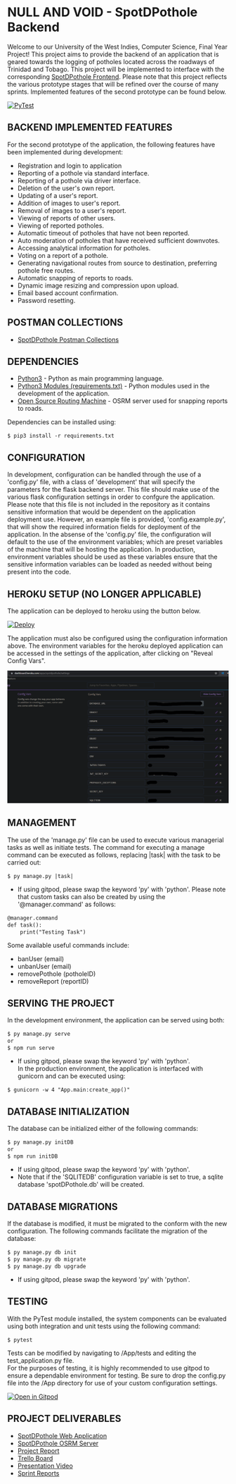 # NULL AND VOID - SpotDPothole Backend
Welcome to our University of the West Indies, Computer Science, Final Year Project! This project aims to provide the backend of an application that is geared towards the logging of potholes located across the roadways of Trinidad and Tobago. This project will be implemented to interface with the corresponding [SpotDPothole Frontend](https://github.com/Boldoosang/NAV-spotDPothole-frontend). Please note that this project reflects the various prototype stages that will be refined over the course of many sprints. Implemented features of the second prototype can be found below.

[![PyTest](https://github.com/Boldoosang/NAV-spotDPothole-backend/actions/workflows/pytest.yml/badge.svg)](https://github.com/Boldoosang/NAV-spotDPothole-backend/actions/workflows/pytest.yml)

## BACKEND IMPLEMENTED FEATURES
For the second prototype of the application, the following features have been implemented during development:
* Registration and login to application
* Reporting of a pothole via standard interface.
* Reporting of a pothole via driver interface.
* Deletion of the user's own report.
* Updating of a user's report.
* Addition of images to user's report.
* Removal of images to a user's report.
* Viewing of reports of other users.
* Viewing of reported potholes.
* Automatic timeout of potholes that have not been reported.
* Auto moderation of potholes that have received sufficient downvotes.
* Accessing analytical information for potholes.
* Voting on a report of a pothole.
* Generating navigational routes from source to destination, preferring pothole free routes.
* Automatic snapping of reports to roads.
* Dynamic image resizing and compression upon upload.
* Email based account confirmation.
* Password resetting.

## POSTMAN COLLECTIONS
* [SpotDPothole Postman Collections](https://linktr.ee/spotDPothole)

## DEPENDENCIES
* [Python3](https://www.python.org/downloads/) - Python as main programming language.
* [Python3 Modules (requirements.txt)](https://github.com/Boldoosang/NAV-spotDPothole-backend/blob/main/requirements.txt) - Python modules used in the development of the application.
* [Open Source Routing Machine](https://hub.docker.com/r/boldoosang/spotdpothole-osrm) - OSRM server used for snapping reports to roads.

Dependencies can be installed using:
```
$ pip3 install -r requirements.txt
```

## CONFIGURATION
In development, configuration can be handled through the use of a 'config.py' file, with a class of 'development' that will specify the parameters for the flask backend server. This file should make use of the various flask configuration settings in order to confgure the application. Please note that this file is not included in the repository as it contains sensitive information that would be dependent on the application deployment use. However, an example file is provided, 'config.example.py', that will show the required information fields for deployment of the application. In the absense of the 'config.py' file, the configuration will default to the use of the environment variables; which are preset variables of the machine that will be hosting the application.
In production, environment variables should be used as these variables ensure that the sensitive information variables can be loaded as needed without being present into the code.

## HEROKU SETUP (NO LONGER APPLICABLE)
The application can be deployed to heroku using the button below. 

[![Deploy](https://www.herokucdn.com/deploy/button.svg)](https://heroku.com/deploy)

The application must also be configured using the configuration information above. The environment variables for the heroku deployed application can be accessed in the settings of the application, after clicking on "Reveal Config Vars".

![Heroku Configuration Tutorial](images/heroku-tutorial.png)

## MANAGEMENT
The use of the 'manage.py' file can be used to execute various managerial tasks as well as initiate tests. The command for executing a manage command can be executed as follows, replacing |task| with the task to be carried out: 
```
$ py manage.py |task|
```
* If using gitpod, please swap the keyword 'py' with 'python'.
Please note that custom tasks can also be created by using the '@manager.command' as follows:
```
@manager.command
def task():
    print("Testing Task")
```

Some available useful commands include:
* banUser (email)
* unbanUser (email)
* removePothole (potholeID)
* removeReport (reportID)

## SERVING THE PROJECT
In the development environment, the application can be served using both:
```
$ py manage.py serve
or
$ npm run serve
```
* If using gitpod, please swap the keyword 'py' with 'python'.  
In the production environment, the application is interfaced with gunicorn and can be executed using:
```
$ gunicorn -w 4 "App.main:create_app()"
```

## DATABASE INITIALIZATION
The database can be initialized either of the following commands:
```
$ py manage.py initDB
or
$ npm run initDB
```
* If using gitpod, please swap the keyword 'py' with 'python'.
* Note that if the 'SQLITEDB' configuration variable is set to true, a sqlite database 'spotDPothole.db' will be created.

## DATABASE MIGRATIONS
If the database is modified, it must be migrated to the conform with the new configuration. The following commands facilitate the migration of the database:
```
$ py manage.py db init
$ py manage.py db migrate
$ py manage.py db upgrade
```
* If using gitpod, please swap the keyword 'py' with 'python'.

## TESTING
With the PyTest module installed, the system components can be evaluated using both integration and unit tests using the following command:
```
$ pytest
```
Tests can be modified by navigating to /App/tests and editing the test_application.py file.  
For the purposes of testing, it is highly recommended to use gitpod to ensure a dependable environment for testing.
Be sure to drop the config.py file into the /App directory for use of your custom configuration settings.

[![Open in Gitpod](https://gitpod.io/button/open-in-gitpod.svg)](https://gitpod.io/#https://github.com/Boldoosang/NAV-spotDPothole-backend)


## PROJECT DELIVERABLES
* [SpotDPothole Web Application](https://spotdpoth.web.app/)
* [SpotDPothole OSRM Server](https://hub.docker.com/r/boldoosang/spotdpothole-osrm)
* [Project Report](https://docs.google.com/document/d/1MbG_XzXLCaeWMDBc3Zezz9sAgkBU1_tGtYckHa-LVjU/edit)
* [Trello Board](https://trello.com/b/bCe8RVWj/spotdpothole-board)
* [Presentation Video](https://drive.google.com/file/d/1UykyVaxr4G0CXS1ABVqcTvMwgmhXvOui/view?usp=sharing)
* [Sprint Reports](https://docs.google.com/document/d/1jxIfp3vwikRcj7EJdyDVY7riiU0riKOS5hV0pR2tbb8/edit)
